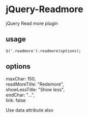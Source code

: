 # jQuery-Readmore
jQuery Read more plugin

usage
---
```
$('.readmore').readmore(options);
```

options
----

maxChar: 150,  
readMoreTitle: "Redemore",  
showLessTitle: "Show less",  
endChar: "...",  
link: false   

Use data attribute also
